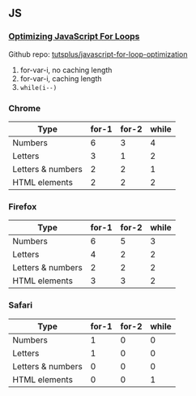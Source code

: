 ## JS

### [Optimizing JavaScript For Loops](https://www.youtube.com/watch?v=PbN0Tt3XHPA)

Github repo: [tutsplus/javascript-for-loop-optimization](https://github.com/tutsplus/javascript-for-loop-optimization)

1. for-var-i, no caching length
2. for-var-i, caching length
3. `while(i--)`

### Chrome

| Type              | for-1 | for-2 | while |
|-------------------|-------|-------|-------|
| Numbers           | 6     | 3     | 4     |
| Letters           | 3     | 1     | 2     |
| Letters & numbers | 2     | 2     | 1     |
| HTML elements     | 2     | 2     | 2     |

### Firefox

| Type              | for-1 | for-2 | while |
|-------------------|-------|-------|-------|
| Numbers           | 6     | 5     | 3     |
| Letters           | 4     | 2     | 2     |
| Letters & numbers | 2     | 2     | 2     |
| HTML elements     | 3     | 3     | 2     |

### Safari

| Type              | for-1 | for-2 | while |
|-------------------|-------|-------|-------|
| Numbers           | 1     | 0     | 0     |
| Letters           | 1     | 0     | 0     |
| Letters & numbers | 0     | 0     | 0     |
| HTML elements     | 0     | 0     | 1     |
